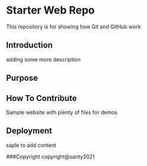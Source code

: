 # Starter Web Repo

This repository is for showing how Git and GitHub work

## Introduction

adding some more description 

## Purpose

## How To Contribute

Sample website with plenty of files for demos

## Deployment

saple to add content

###Copyright
copyright@santy2021